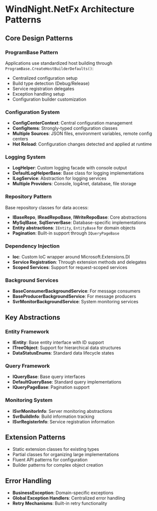# WindNight.NetFx Architecture Patterns

## Core Design Patterns

### ProgramBase Pattern
Applications use standardized host building through `ProgramBase.CreateHostBuilderDefaults()`:
- Centralized configuration setup
- Build type detection (Debug/Release)
- Service registration delegates
- Exception handling setup
- Configuration builder customization

### Configuration System
- **ConfigCenterContext**: Central configuration management
- **ConfigItems**: Strongly-typed configuration classes
- **Multiple Sources**: JSON files, environment variables, remote config centers
- **Hot Reload**: Configuration changes detected and applied at runtime

### Logging System
- **LogHelper**: Custom logging facade with console output
- **DefaultLogHelperBase**: Base class for logging implementations
- **ILogService**: Abstraction for logging services
- **Multiple Providers**: Console, log4net, database, file storage

### Repository Pattern
Base repository classes for data access:
- **IBaseRepo**, **IReadRepoBase**, **IWriteRepoBase**: Core abstractions
- **MySqlBase**, **SqlServerBase**: Database-specific implementations
- **Entity abstractions**: `IEntity`, `EntityBase` for domain objects
- **Pagination**: Built-in support through `IQueryPageBase`

### Dependency Injection
- **Ioc**: Custom IoC wrapper around Microsoft.Extensions.DI
- **Service Registration**: Through extension methods and delegates
- **Scoped Services**: Support for request-scoped services

### Background Services
- **BaseConsumerBackgroundService**: For message consumers
- **BaseProducerBackgroundService**: For message producers  
- **SvrMonitorBackgroundService**: System monitoring services

## Key Abstractions

### Entity Framework
- **IEntity**: Base entity interface with ID support
- **ITreeObject**: Support for hierarchical data structures
- **DataStatusEnums**: Standard data lifecycle states

### Query Framework  
- **IQueryBase**: Base query interfaces
- **DefaultQueryBase**: Standard query implementations
- **IQueryPageBase**: Pagination support

### Monitoring System
- **ISvrMonitorInfo**: Server monitoring abstractions
- **SvrBuildInfo**: Build information tracking
- **ISvrRegisterInfo**: Service registration information

## Extension Patterns
- Static extension classes for existing types
- Partial classes for organizing large implementations
- Fluent API patterns for configuration
- Builder patterns for complex object creation

## Error Handling
- **BusinessException**: Domain-specific exceptions
- **Global Exception Handlers**: Centralized error handling
- **Retry Mechanisms**: Built-in retry functionality
